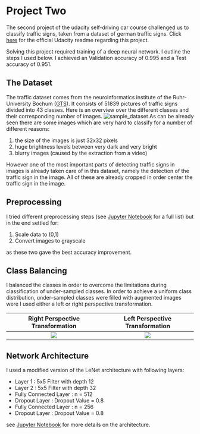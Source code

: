 # Project Two
The second project of the udacity self-driving car course challenged us to classify traffic signs, taken from a dataset of german traffic signs. Click [here](https://github.com/CYHSM/carnd/blob/master/CarND-Traffic-Sign-Classifier-Project/README_Udacity.md) for the official Udacity readme regarding this project.

Solving this project required training of a deep neural network. I outline the steps I used below. I achieved an Validation accuracy of 0.995 and a Test accuracy of 0.951.

## The Dataset
The traffic dataset comes from the neuroinformatics institute of the Ruhr-University Bochum ([GTS](benchmark.ini.trub.derub.de)). It consists of 51839 pictures of traffic signs divided into 43 classes. Here is an overview over the different classes and their corresponding number of images.
![sample_dataset](https://github.com/CYHSM/carnd/blob/master/CarND-Traffic-Sign-Classifier-Project/sample_dataset.png)
As can be already seen there are some images which are very hard to classify for a number of different reasons:
1. the size of the images is just 32x32 pixels
2. huge brightness levels between very dark and very bright
3. blurry images (caused by the extraction from a video)

However one of the most important parts of detecting traffic signs in images is already taken care of in this dataset, namely the detection of the traffic sign in the image. All of these are already cropped in order center the traffic sign in the image.

## Preprocessing
I tried different preprocessing steps (see [Jupyter Notebook](https://github.com/CYHSM/carnd/blob/master/CarND-Traffic-Sign-Classifier-Project/Traffic_Sign_Classifier.ipynb) for a full list) but in the end settled for:

1. Scale data to (0,1)
2. Convert images to grayscale

as these two gave the best accuracy improvement.

## Class Balancing
I balanced the classes in order to overcome the limitations during classification of under-sampled classes. In order to achieve a uniform class distribution, under-sampled classes were filled with augmented images were I used either a left or right perspective transformation.

Right Perspective Transformation             |  Left Perspective Transformation
:-------------------------:|:-------------------------:
![](https://github.com/CYHSM/carnd/blob/master/CarND-Traffic-Sign-Classifier-Project/perspective_right.png?raw=true)  |  ![](https://github.com/CYHSM/carnd/blob/master/CarND-Traffic-Sign-Classifier-Project/perspective_left.png?raw=true)

## Network Architecture
I used a modified version of the LeNet architecture with following layers:
* Layer 1 : 5x5 Filter with depth 12
* Layer 2 : 5x5 Filter with depth 32
* Fully Connected Layer : n = 512
* Dropout Layer : Dropout Value = 0.8
* Fully Connected Layer : n = 256
* Dropout Layer : Dropout Value = 0.8

see [Jupyter Notebook](https://github.com/CYHSM/carnd/blob/master/CarND-Traffic-Sign-Classifier-Project/Traffic_Sign_Classifier.ipynb) for more details on the architecture.

